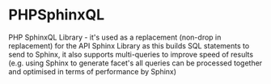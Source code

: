 PHPSphinxQL
===========

PHP SphinxQL Library - it's used as a replacement (non-drop in replacement) for the API Sphinx Library as this builds SQL statements to send to Sphinx, it also supports multi-queries to improve speed of results (e.g. using Sphinx to generate facet's all queries can be processed together and optimised in terms of performance by Sphinx)
